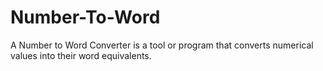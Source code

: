 # Number-To-Word
A Number to Word Converter is a tool or program that converts numerical values into their word equivalents.
